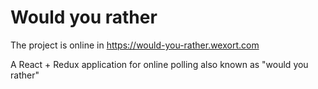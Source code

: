 # Would you rather

The project is online in https://would-you-rather.wexort.com

A React + Redux application for online polling also known as "would you rather"
